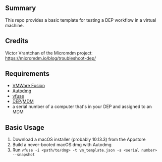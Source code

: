 ## Summary
This repo provides a basic template for testing a DEP workflow in a virtual machine.

## Credits

Victor Vrantchan of the Micromdm project: https://micromdm.io/blog/troubleshoot-dep/

## Requirements
- [VMWare Fusion](https://www.vmware.com/products/fusion.html)
- [Autodmg](https://github.com/MagerValp/AutoDMG)
- [vfuse](https://github.com/chilcote/vfuse)
- [DEP](https://www.apple.com/business/dep/)/[MDM](https://support.apple.com/business#gallery-toggletabs-view-0-tab-3)
- a serial number of a computer that's in your DEP and assigned to an MDM

## Basic Usage

1. Download a macOS installer (probably 10.13.3) from the Appstore
2. Build a never-booted macOS dmg with Autodmg
3. Run `vfuse -i <path/to/dmg> -t vm_template.json -s <serial number> --snapshot`
